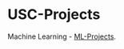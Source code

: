 # USC-Projects

Machine Learning - [ML-Projects](https://drive.google.com/drive/folders/1lJw-HxEO6NxTo3k_epQp2qNI_wTjJYjK?usp=share_link).

